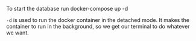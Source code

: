 To start the database run
docker-compose up -d 

`-d` is used to run the docker container in the detached mode. 
It makes the container to run in the background, so we get 
our terminal to do whatever we want. 
